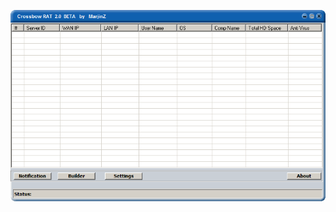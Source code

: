 ![Screenshot](https://raw.githubusercontent.com/Cryakl/Ultimate-RAT-Collection/refs/heads/main/Crossbow/Crossbow%202.0%20Beta/Screenshot.png)
